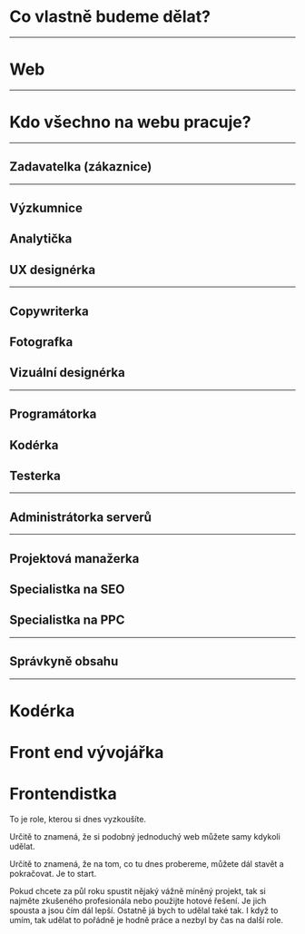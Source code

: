 <!-- .slide: data-state="c-slide-inter" -->
# Co vlastně budeme dělat?

---

# Web

---

# Kdo všechno na webu pracuje?

---

## Zadavatelka (zákaznice)

---

## Výzkumnice
## Analytička
## UX designérka

---

## Copywriterka
## Fotografka
## Vizuální designérka

---

## Programátorka
## Kodérka
## Testerka

---

## Administrátorka serverů

---

## Projektová manažerka
## Specialistka na SEO
## Specialistka na PPC

---

## Správkyně obsahu

---

# Kodérka
# Front end vývojářka
# Frontendistka


>>>
To je role, kterou si dnes vyzkoušíte.

Určitě to znamená, že si podobný jednoduchý web můžete samy kdykoli udělat.

Určitě to znamená, že na tom, co tu dnes probereme, můžete dál stavět a pokračovat. Je to start.

Pokud chcete za půl roku spustit nějaký vážně míněný projekt, tak si najměte zkušeného profesionála nebo použijte hotové řešení. Je jich spousta a jsou čím dál lepší. Ostatně já bych to udělal také tak. I když to umím, tak udělat to pořádně je hodně práce a nezbyl by čas na další role.

